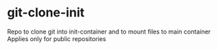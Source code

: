 # git-clone-init
Repo to clone git into init-container and to mount files to main container
Applies only for public repositories
